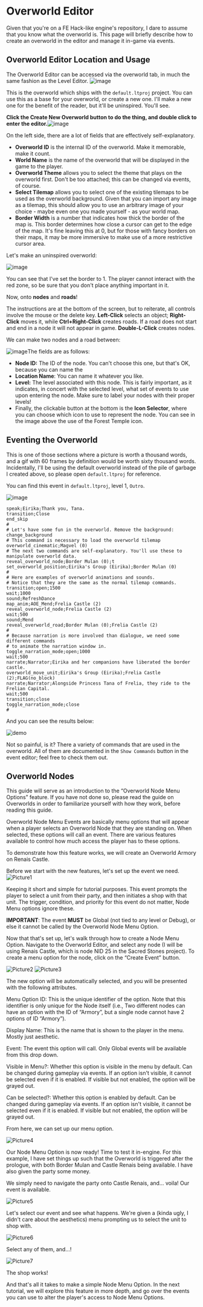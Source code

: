 # Overworld Editor

Given that you're on a FE Hack-like engine's repository, I dare to assume that you know what the overworld is. This page will briefly describe how to create an overworld in the editor and manage it in-game via events.

## Overworld Editor Location and Usage

The Overworld Editor can be accessed via the overworld tab, in much the same fashion as the Level Editor. ![image](images/OverworldEditorImages/Overworld1.png)

This is the overworld which ships with the `default.ltproj` project. You can use this as a base for your overworld, or create a new one. I'll make a new one for the benefit of the reader, but it'll be uninspired. You'll see.

**Click the Create New Overworld button to do the thing, and double click to enter the editor.**![image](images/OverworldEditorImages/Overworld2.png)

On the left side, there are a lot of fields that are effectively self-explanatory. 

* **Overworld ID** is the internal ID of the overworld. Make it memorable, make it count.
* **World Name** is the name of the overworld that will be displayed in the game to the player.
* **Overworld Theme** allows you to select the theme that plays on the overworld first. Don't be too attached; this can be changed via events, of course.
* **Select Tilemap** allows you to select one of the existing tilemaps to be used as the overworld background. Given that you can import any image as a tilemap, this should allow you to use an arbitrary image of your choice - maybe even one you made yourself - as your world map.
* **Border Width** is a number that indicates how thick the border of the map is. This border determines how close a cursor can get to the edge of the map. It's fine leaving this at 0, but for those with fancy borders on their maps, it may be more immersive to make use of a more restrictive cursor area.

Let's make an uninspired overworld:

![image](images/OverworldEditorImages/Overworld3.png)

You can see that I've set the border to 1. The player cannot interact with the red zone, so be sure that you don't place anything important in it.

Now, onto **nodes** and **roads**!

The instructions are at the bottom of the screen, but to reiterate, all controls involve the mouse or the delete key. **Left-Click** selects an object; **Right-Click** moves it, while **Ctrl+Right-Click** creates roads. If a road does not start and end in a node it will not appear in game. **Double-L-Click** creates nodes.

We can make two nodes and a road between:

![image](images/OverworldEditorImages/Overworld4.png)The fields are as follows:

* **Node ID:** The ID of the node. You can't choose this one, but that's OK, because you can name the
* **Location Name**: You can name it whatever you like.
* **Level:** The level associated with this node. This is fairly important, as it indicates, in concert with the selected level, what set of events to use upon entering the node. Make sure to label your nodes with their proper levels!
* Finally, the clickable button at the bottom is the **Icon Selector**, where you can choose which icon to use to represent the node. You can see in the image above the use of the Forest Temple icon.

## Eventing the Overworld

This is one of those sections where a picture is worth a thousand words, and a gif with 60 frames by definition would be worth sixty thousand words. Incidentally, I'll be using the default overworld instead of the pile of garbage I created above, so please open `default.ltproj` for reference.

You can find this event in `default.ltproj`, level 1, `Outro`.

![image](images/OverworldEditorImages/Overworld5.png)

```
speak;Eirika;Thank you, Tana.
transition;Close
end_skip
#
# Let's have some fun in the overworld. Remove the background:
change_background
# This command is necessary to load the overworld tilemap
overworld_cinematic;Magvel (0)
# The next two commands are self-explanatory. You'll use these to manipulate overworld data.
reveal_overworld_node;Border Mulan (0);t
set_overworld_position;Eirika's Group (Eirika);Border Mulan (0)
#
# Here are examples of overworld animations and sounds.
# Notice that they are the same as the normal tilemap commands.
transition;open;1500
wait;1000
sound;RefreshDance
map_anim;AOE_Mend;Frelia Castle (2)
reveal_overworld_node;Frelia Castle (2)
wait;500
sound;Mend
reveal_overworld_road;Border Mulan (0);Frelia Castle (2)
#
# Because narration is more involved than dialogue, we need some different commands
# to animate the narration window in.
toggle_narration_mode;open;1000
wait;500
narrate;Narrator;Eirika and her companions have liberated the border castle.
overworld_move_unit;Eirika's Group (Eirika);Frelia Castle (2);FLAG(no_block)
narrate;Narrator;Alongside Princess Tana of Frelia, they ride to the Frelian Capital.
wait;500
transition;close
toggle_narration_mode;close
#
```

And you can see the results below:

![demo](images/OverworldEditorImages/demo.gif)

Not so painful, is it? There a variety of commands that are used in the overworld. All of them are documented in the `Show Commands` button in the event editor; feel free to check them out.

## Overworld Nodes

This guide will serve as an introduction to the “Overworld Node Menu Options” feature. If you have not done so, please read the guide on Overworlds in order to familiarize yourself with how they work, before reading this guide.

Overworld Node Menu Events are basically menu options that will appear when a player selects an Overworld Node that they are standing on. When selected, these options will call an event. There are various features available to control how much access the player has to these options.

To demonstrate how this feature works, we will create an Overworld Armory on Renais Castle.

Before we start with the new features, let's set up the event we need.
![Picture1](images/OverworldEditorImages/Overworld6.png)

Keeping it short and simple for tutorial purposes. This event prompts the player to select a unit from their party, and then initiates a shop with that unit. The trigger, condition, and priority for this event do not matter, Node Menu options ignore these.

**IMPORTANT**: The event **MUST** be Global (not tied to any level or Debug), or else it cannot be called by the Overworld Node Menu Option.

Now that that's set up, let's walk through how to create a Node Menu Option. Navigate to the Overworld Editor, and select any node (I will be using Renais Castle, which is node NID 25 in the Sacred Stones project). To create a menu option for the node, click on the “Create Event” button.

![Picture2](images/OverworldEditorImages/Overworld7.png)
![Picture3](images/OverworldEditorImages/Overworld8.png)

The new option will be automatically selected, and you will be presented with the following attributes.

Menu Option ID: This is the unique identifier of the option. Note that  this identifier is only unique for the Node itself (i.e., Two different nodes can have an option with the ID of “Armory”, but a single node cannot have 2 options of ID “Armory”).

Display Name: This is the name that is shown to the player in the menu. Mostly just aesthetic.

Event: The event this option will call. Only Global events will be available from this drop down.

Visible in Menu?: Whether this option is visible in the menu by default. Can be changed during gameplay via events. If an option isn't visible, it cannot be selected even if it is enabled. If visible but not enabled, the option will be grayed out.

Can be selected?: Whether this option is enabled by default. Can be changed during gameplay via events. If an option isn't visible, it cannot be selected even if it is enabled. If visible but not enabled, the option will be grayed out.

From here, we can set up our menu option.

![Picture4](images/OverworldEditorImages/Overworld9.png)

Our Node Menu Option is now ready! Time to test it in-engine. For this example, I have set things up such that the Overworld is triggered after the prologue, with both Border Mulan and Castle Renais being available. I have also given the party some money.

We simply need to navigate the party onto Castle Renais, and... voila! Our event is available.

![Picture5](images/OverworldEditorImages/OverworldA.png)

Let's select our event and see what happens.
We're given a (kinda ugly, I didn't care about the aesthetics) menu prompting us to select the unit to shop with. 

![Picture6](images/OverworldEditorImages/OverworldB.png)

Select any of them, and...!

![Picture7](images/OverworldEditorImages/OverworldC.png)

The shop works!

And that's all it takes to make a simple Node Menu Option. In the next tutorial, we will explore this feature in more depth, and go over the events you can use to alter the player's access to Node Menu Options.


